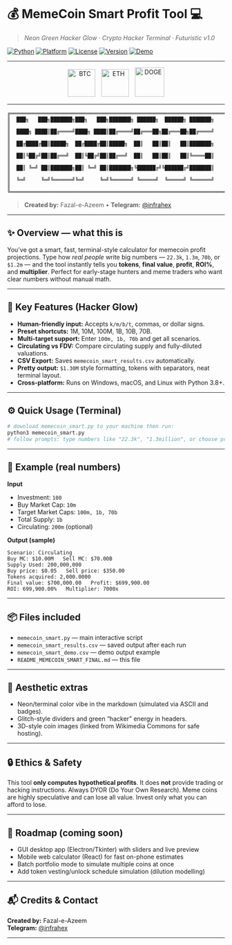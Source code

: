 <!-- README_MEMECOIN_SMART_FINAL.md -->
# 💰 MemeCoin Smart Profit Tool 💻
> *Neon Green Hacker Glow · Crypto Hacker Terminal · Futuristic v1.0*

[![Python](https://img.shields.io/badge/Python-3.8%2B-blue?logo=python)](https://www.python.org/)
[![Platform](https://img.shields.io/badge/Platform-Windows%20%7C%20Linux%20%7C%20Mac-black)]()
[![License](https://img.shields.io/badge/License-Open%20Source-green)]()
[![Version](https://img.shields.io/badge/Version-1.0-orange)]()
[![Demo](https://img.shields.io/badge/Live%20Demo-Open-9cf?logo=web) ](#)

---

<p align="center">
  <img alt="BTC" src="https://upload.wikimedia.org/wikipedia/commons/4/46/Bitcoin.svg" width="64" style="margin-right:10px"/>
  <img alt="ETH" src="https://upload.wikimedia.org/wikipedia/commons/0/05/Ethereum_logo_2014.svg" width="64" style="margin-right:10px"/>
  <img alt="DOGE" src="https://upload.wikimedia.org/wikipedia/commons/d/d0/Dogecoin_Logo.png" width="68"/>
</p>

---

```
╔══════════════════════════════════════════════════════════════════════╗
║  ███╗   ███╗███████╗███╗   ███╗███████╗ ██████╗  ██████╗ ███████╗     ║
║  ████╗ ████║██╔════╝████╗ ████║██╔════╝██╔═══██╗██╔═══██╗██╔════╝     ║
║  ██╔████╔██║█████╗  ██╔████╔██║█████╗  ██║   ██║██║   ██║███████╗     ║
║  ██║╚██╔╝██║██╔══╝  ██║╚██╔╝██║██╔══╝  ██║   ██║██║   ██║╚════██║     ║
║  ██║ ╚═╝ ██║███████╗██║ ╚═╝ ██║███████╗╚██████╔╝╚██████╔╝███████║     ║
║  ╚═╝     ╚═╝╚══════╝╚═╝     ╚═╝╚══════╝ ╚═════╝  ╚═════╝ ╚══════╝     ║
╚══════════════════════════════════════════════════════════════════════╝
```

> **Created by:** Fazal-e-Azeem  •  **Telegram:** [@infrahex](https://t.me/infrahex)

---

## ✨ Overview — what this is
You've got a smart, fast, terminal-style calculator for memecoin profit projections. Type how *real people* write big numbers — `22.3k`, `1.3m`, `70b`, or `$1.2m` — and the tool instantly tells you **tokens**, **final value**, **profit**, **ROI%**, and **multiplier**. Perfect for early-stage hunters and meme traders who want clear numbers without manual math.

---

## 🔋 Key Features (Hacker Glow)
- **Human-friendly input:** Accepts `k/m/b/t`, commas, or dollar signs.  
- **Preset shortcuts:** 1M, 10M, 100M, 1B, 10B, 70B.  
- **Multi-target support:** Enter `100m, 1b, 70b` and get all scenarios.  
- **Circulating vs FDV:** Compare circulating supply and fully-diluted valuations.  
- **CSV Export:** Saves `memecoin_smart_results.csv` automatically.  
- **Pretty output:** `$1.30M` style formatting, tokens with separators, neat terminal layout.  
- **Cross-platform:** Runs on Windows, macOS, and Linux with Python 3.8+.

---

## ⚙️ Quick Usage (Terminal)
```bash
# download memecoin_smart.py to your machine then run:
python3 memecoin_smart.py
# follow prompts: type numbers like "22.3k", "1.3million", or choose presets
```

---

## 🧮 Example (real numbers)
**Input**
- Investment: `100`  
- Buy Market Cap: `10m`  
- Target Market Caps: `100m, 1b, 70b`  
- Total Supply: `1b`  
- Circulating: `200m` (optional)

**Output (sample)**
```
Scenario: Circulating
Buy MC: $10.00M   Sell MC: $70.00B
Supply Used: 200,000,000
Buy price: $0.05   Sell price: $350.00
Tokens acquired: 2,000.0000
Final value: $700,000.00   Profit: $699,900.00
ROI: 699,900.00%   Multiplier: 7000x
```

---

## 📦 Files included
- `memecoin_smart.py` — main interactive script  
- `memecoin_smart_results.csv` — saved output after each run  
- `memecoin_smart_demo.csv` — demo output example  
- `README_MEMECOIN_SMART_FINAL.md` — this file

---

## 🎨 Aesthetic extras
- Neon/terminal color vibe in the markdown (simulated via ASCII and badges).  
- Glitch-style dividers and green “hacker” energy in headers.  
- 3D-style coin images (linked from Wikimedia Commons for safe hosting).

---

## 🔒 Ethics & Safety
This tool **only computes hypothetical profits**. It does **not** provide trading or hacking instructions. Always DYOR (Do Your Own Research). Meme coins are highly speculative and can lose all value. Invest only what you can afford to lose.

---

## 🚀 Roadmap (coming soon)
- GUI desktop app (Electron/Tkinter) with sliders and live preview  
- Mobile web calculator (React) for fast on-phone estimates  
- Batch portfolio mode to simulate multiple coins at once  
- Add token vesting/unlock schedule simulation (dilution modelling)

---

## 📬 Credits & Contact
**Created by:** Fazal-e-Azeem  
**Telegram:** [@infrahex](https://t.me/infrahex)

---


